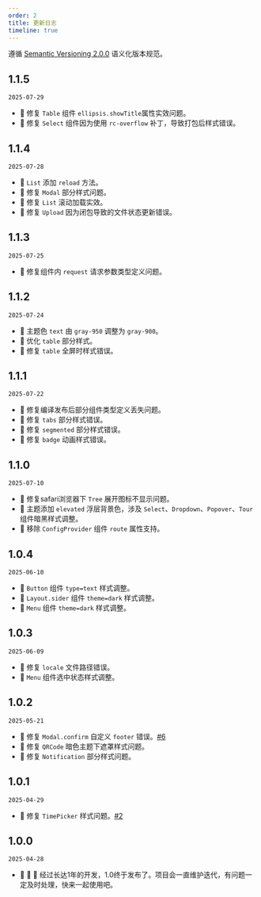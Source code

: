 ```yaml
---
order: 2
title: 更新日志
timeline: true
---
```


遵循 [Semantic Versioning 2.0.0](http://semver.org/lang/zh-CN/) 语义化版本规范。

## 1.1.5

`2025-07-29`

- 🐞 修复 `Table` 组件 `ellipsis.showTitle`属性实效问题。
- 🐞 修复 `Select` 组件因为使用 `rc-overflow` 补丁，导致打包后样式错误。

## 1.1.4

`2025-07-28`

- 🔧 `List` 添加 `reload` 方法。
- 🐞 修复 `Modal` 部分样式问题。
- 🐞 修复 `List` 滚动加载实效。
- 🐞 修复 `Upload` 因为闭包导致的文件状态更新错误。

## 1.1.3

`2025-07-25`

- 🐞 修复组件内 `request` 请求参数类型定义问题。

## 1.1.2

`2025-07-24`

- 💄 主题色 `text` 由 `gray-950` 调整为 `gray-900`。
- 💄 优化 `table` 部分样式。
- 🐞 修复 `table` 全屏时样式错误。

## 1.1.1

`2025-07-22`

- 🐞 修复编译发布后部分组件类型定义丢失问题。
- 🐞 修复 `tabs` 部分样式错误。
- 🐞 修复 `segmented` 部分样式错误。
- 🐞 修复 `badge` 动画样式错误。

## 1.1.0

`2025-07-10`

- 🐞 修复safari浏览器下 `Tree` 展开图标不显示问题。
- 💄 主题添加 `elevated` 浮层背景色，涉及 `Select`、`Dropdown`、`Popover`、`Tour` 组件暗黑样式调整。
- 🔧 移除 `ConfigProvider` 组件 `route` 属性支持。

## 1.0.4

`2025-06-10`

- 💄 `Button` 组件 `type=text` 样式调整。
- 💄 `Layout.sider` 组件 `theme=dark` 样式调整。
- 💄 `Menu` 组件 `theme=dark` 样式调整。

## 1.0.3

`2025-06-09`

- 🐞 修复 `locale` 文件路径错误。
- 💄 `Menu` 组件选中状态样式调整。

## 1.0.2

`2025-05-21`

- 🐞 修复 `Modal.confirm` 自定义 `footer` 错误。[#6](https://github.com/metisjs/metis-ui/issues/6)
- 💄 修复 `QRCode` 暗色主题下遮罩样式问题。
- 💄 修复 `Notification` 部分样式问题。

## 1.0.1

`2025-04-29`

- 🐞 修复 `TimePicker` 样式问题。[#2](https://github.com/metisjs/metis-ui/issues/2)

## 1.0.0

`2025-04-28`

- 🎉 🎉 🎉 经过长达1年的开发，1.0终于发布了。项目会一直维护迭代，有问题一定及时处理，快来一起使用吧。
